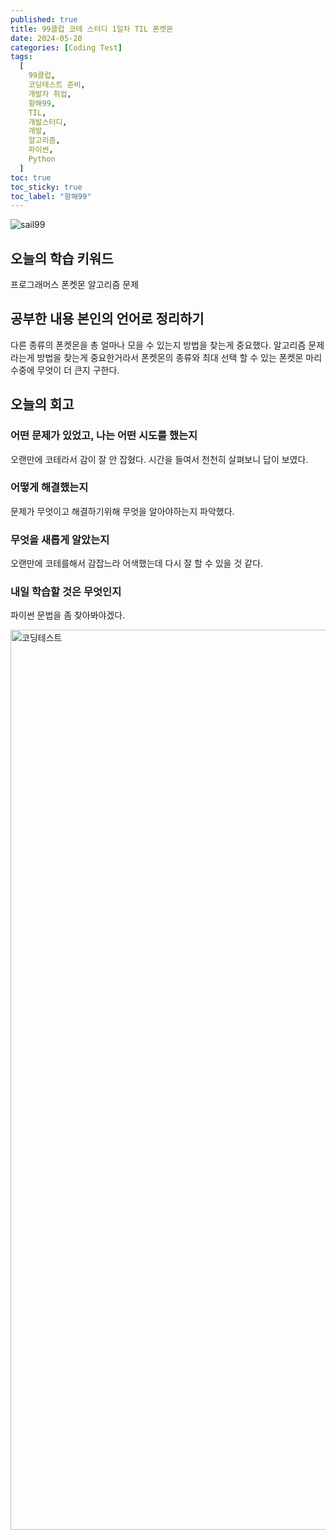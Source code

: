 ```yaml
---
published: true
title: 99클럽 코테 스터디 1일차 TIL 폰켓몬
date: 2024-05-20
categories: [Coding Test]
tags:
  [
    99클럽,
    코딩테스트 준비,
    개발자 취업,
    항해99,
    TIL,
    개발스터디,
    개발,
    알고리즘,
    파이썬,
    Python
  ]
toc: true
toc_sticky: true
toc_label: "항해99"
---
```


<img alt='sail99' src="https://oopy.lazyrockets.com/api/v2/notion/image?src=https%3A%2F%2Fprod-files-secure.s3.us-west-2.amazonaws.com%2F83c75a39-3aba-4ba4-a792-7aefe4b07895%2F3f44946f-2f98-4ae8-a63c-a30b344ed52a%2Fnotion-cover.png&blockId=94c08c80-54b9-43f0-a2ba-6f154ee0d3e8&width=3600" >

## 오늘의 학습 키워드

프로그래머스 폰켓몬 알고리즘 문제

## 공부한 내용 본인의 언어로 정리하기

다른 종류의 폰켓몬을 총 얼마나 모을 수 있는지 방법을 찾는게 중요했다. 알고리즘 문제라는게 방법을 찾는게 중요한거라서 폰켓몬의 종류와 최대 선택 할 수 있는 폰켓몬 마리수중에 무엇이 더 큰지 구한다.

## 오늘의 회고

### 어떤 문제가 있었고, 나는 어떤 시도를 했는지

오랜만에 코테라서 감이 잘 안 잡혔다. 시간을 들여서 천천히 살펴보니 답이 보였다.

### 어떻게 해결했는지

문제가 무엇이고 해결하기위해 무엇을 알아야하는지 파악했다.

### 무엇을 새롭게 알았는지

오랜만에 코테를해서 감잡느라 어색했는데 다시 잘 할 수 있을 것 같다.

### 내일 학습할 것은 무엇인지

파이썬 문법을 좀 찾아봐야겠다.

<img width="1440" alt="코딩테스트" src="https://github.com/dev-woody/dev-woody.github.io/assets/87690037/e5cf7d63-66a5-4335-9009-ba7fc142a339">
